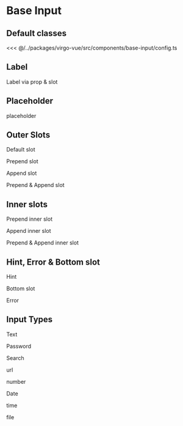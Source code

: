 <script lang="ts" setup>
import baseInputApi from '@virgo-ui/vue/component-meta/base-input.json';
</script>

# Base Input

## Default classes

<<< @/../packages/virgo-vue/src/components/base-input/config.ts

## Label

Label via prop & slot

<div class="grid grid-cols-2 gap-x-6">
    <div>
        <base-input label="Label">
            <template #default="props">
                <input type="text" v-bind="props" />
            </template>
        </base-input>
    </div>
    <div>
        <base-input id="form-x">
            <template #label>
                <label for="virgo-input-form-x">
                    <span>Awesome </span>
                    <span class="text-red">*</span>
                </label>
            </template>
            <template #default="props">
                <input type="text" v-bind="props" />
            </template>
        </base-input>
    </div>
</div>

## Placeholder

placeholder

<div class="grid grid-cols-2">
    <div>
        <base-input placeholder="Enter your email">
            <template #default="props">
                <input type="text" v-bind="props" />
            </template>
        </base-input>
    </div>
</div>


## Outer Slots

Default slot

<base-input>
<template #default="props">
<input type="text" v-bind="props" />
</template>
</base-input>

Prepend slot

<base-input>
<template #prepend>
<i class="i-bx-info-circle"></i>
</template>
<template #default="props">
<input type="text" v-bind="props" />
</template>
</base-input>

Append slot

<base-input>
<template #default="props">
<input type="text" v-bind="props" />
</template>
<template #append>
<i class="i-bx-info-circle"></i>
</template>
</base-input>

Prepend & Append slot

<base-input>
<template #prepend>
<i class="i-bx-info-circle"></i>
</template>
<template #default="props">
<input type="text" v-bind="props" />
</template>
<template #append>
<i class="i-bx-info-circle"></i>
</template>
</base-input>


## Inner slots

Prepend inner slot

<base-input>
<template #prepend-inner>
<i class="i-bx-dollar"></i>
</template>
<template #default="props">
<input type="text" v-bind="props" />
</template>
</base-input>

Append inner slot

<base-input>
<template #default="props">
<input type="text" v-bind="props" />
</template>
<template #append-inner>
<i class="i-bx-dollar"></i>
</template>
</base-input>

Prepend & Append inner slot

<base-input>
<template #prepend-inner>
<i class="i-bx-dollar"></i>
</template>
<template #default="props">
<input type="text" v-bind="props" />
</template>
<template #append-inner>
<i class="i-bx-dollar"></i>
</template>
</base-input>

## Hint, Error & Bottom slot

Hint

<base-input hint="We never share your email with anyone">
<template #prepend-inner>
<i class="i-bx-at"></i>
</template>
<template #default="props">
<input type="text" v-bind="props" />
</template>
</base-input>

Bottom slot


<base-input>
<template #default="props">
<input type="text" v-bind="props" />
</template>
<template #bottom>
<small class="inline-block w-full text-right">right aligned text</small>
</template>
</base-input>

Error

<base-input error="This field is required">
<template #prepend-inner>
<i class="i-bx-at"></i>
</template>
<template #default="props">
<input type="text" v-bind="props" />
</template>
</base-input>

## Input Types

Text

<base-input>
<template #default="props">
<input type="text" v-bind="props" />
</template>
</base-input>

Password

<base-input>
<template #default="props">
<input type="password" v-bind="props" />
</template>
</base-input>

Search

<base-input>
<template #default="props">
<input type="search" v-bind="props" />
</template>
</base-input>

url

<base-input>
<template #default="props">
<input type="url" v-bind="props" />
</template>
</base-input>

number

<base-input>
<template #default="props">
<input type="number" v-bind="props" />
</template>
</base-input>

Date

<base-input>
<template #default="props">
<input type="date" v-bind="props" />
</template>
</base-input>

time

<base-input>
<template #default="props">
<input type="time" v-bind="props" />
</template>
</base-input>

file

<base-input class="px-0" input-wrapper-classes="!px-0">
<template #default="props">
<input type="file" v-bind="props" class="file:rounded-lg file:border-none file:mr-4 file:px-4 file:py-3 file:text-gray-500 file:rounded-r-none file:bg-gray-100" />
</template>
</base-input>

<api title="Base Input" :api="baseInputApi"></api>

